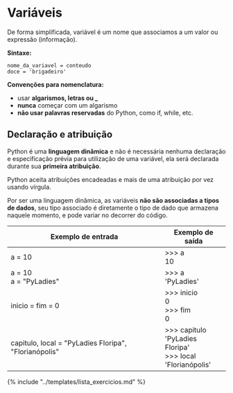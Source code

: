 # Variáveis

De forma simplificada, variável é um nome que associamos a um valor ou expressão (informação).

**Sintaxe:** 
```
nome_da_variavel = conteudo
doce = 'brigadeiro'
```

**Convenções para nomenclatura:**

- usar **algarismos, letras ou \_**
- **nunca** começar com um algarismo
- **não usar palavras reservadas** do Python, como if, while, etc.
  
## Declaração e atribuição

Python é uma **linguagem dinâmica** e não é necessária nenhuma declaração e especificação prévia para utilização de uma variável, ela será declarada durante sua **primeira atribuição**. 

Python aceita atribuições encadeadas e mais de uma atribuição por vez usando vírgula.

Por ser uma linguagem dinâmica, as variáveis **não são associadas a tipos de dados**, seu tipo associado é diretamente o tipo de dado que armazena naquele momento, e pode variar no decorrer do código.

|Exemplo de entrada |Exemplo de saída
|--|--
|a = 10 |>>> a <br/>10
|a = 10 <br />a = "PyLadies" |>>> a <br />'PyLadies'
|inicio = fim = 0 |>>> inicio <br />0 <br />>>> fim <br />0
|capitulo, local = "PyLadies Floripa", "Florianópolis"|>>> capitulo <br />'PyLadies Floripa' <br />>>> local <br />'Florianópolis'

{% include "../templates/lista_exercicios.md" %}